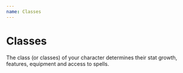 ```yaml
---
name: Classes
---
```


# Classes

The class (or classes) of your character determines their stat growth, features, equipment and access to spells.
